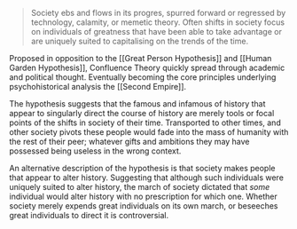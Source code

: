 > Society ebs and flows in its progres, spurred forward or regressed by technology, calamity, or memetic theory. Often shifts in society focus on individuals of greatness that have been able to take advantage or are uniquely suited to capitalising on the trends of the time. 

Proposed in opposition to the [[Great Person Hypothesis]] and [[Human Garden Hypothesis]], Confluence Theory quickly spread through academic and political thought. Eventually becoming the core principles underlying psychohistorical analysis the [[Second Empire]]. 

The hypothesis suggests that the famous and infamous of history that appear to singularly direct the course of history are merely tools or focal points of the shifts in society of their time. Transported to other times, and other society pivots these people would fade into the mass of humanity with the rest of their peer; whatever gifts and ambitions they may have possessed being useless in the wrong context. 

An alternative description of the hypothesis is that society makes people that appear to alter history. Suggesting that although such individuals were uniquely suited to alter history, the march of society dictated that *some* individual would alter history with no prescription for which one. Whether society merely expends great individuals on its own march, or beseeches great individuals to direct it is controversial.